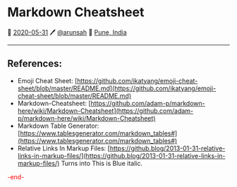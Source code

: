 # Markdown Cheatsheet
📅 [2020-05-31](https://arunsah.github.io/meta/changelog#2020-05-31) 🖊️ [@arunsah](https://github.com/arunsah) 🧭 [Pune, India](https://en.wikipedia.org/wiki/Hinjawadi)

---

## References:

- Emoji Cheat Sheet: [https://github.com/ikatyang/emoji-cheat-sheet/blob/master/README.md](https://github.com/ikatyang/emoji-cheat-sheet/blob/master/README.md)
- Markdown-Cheatsheet: [https://github.com/adam-p/markdown-here/wiki/Markdown-Cheatsheet](https://github.com/adam-p/markdown-here/wiki/Markdown-Cheatsheet)
- Markdown Table Generator: [https://www.tablesgenerator.com/markdown_tables#](https://www.tablesgenerator.com/markdown_tables#)
- Relative Links In Markup Files: [https://github.blog/2013-01-31-relative-links-in-markup-files/](https://github.blog/2013-01-31-relative-links-in-markup-files/)
Turns into This is Blue italic.



<span style="color:red">-end-</span>
